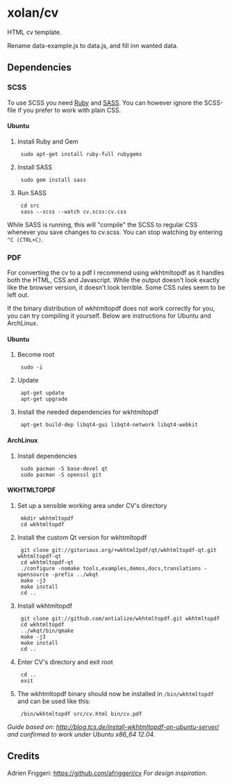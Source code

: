 # xolan/cv

HTML cv template.

Rename data-example.js to data.js, and fill inn wanted data.

## Dependencies

### SCSS

To use SCSS you need [Ruby](http://rubyinstaller.org/) and [SASS](http://sass-lang.com/). You can however ignore the SCSS-file if you prefer to work with plain CSS.

#### Ubuntu

1. Install Ruby and Gem

        sudo apt-get install ruby-full rubygems

2. Install SASS

        sudo gem install sass

3. Run SASS

        cd src
        sass --scss --watch cv.scss:cv.css

While SASS is running, this will "compile" the SCSS to regular CSS whenever you save changes to cv.scss. You can stop watching by entering `^C (CTRL+C)`.

### PDF

For converting the cv to a pdf I recommend using wkhtmltopdf as it handles both the HTML, CSS and Javascript. While the output doesn't look exactly like the browser version, it doesn't look terrible. Some CSS rules seem to be left out.

If the binary distribution of wkhtmltopdf does not work correctly for you, you can try compiling it yourself. Below are instructions for Ubuntu and ArchLinux.

#### Ubuntu

1. Become root

        sudo -i

2. Update

        apt-get update
        apt-get upgrade

3. Install the needed dependencies for wkhtmltopdf

        apt-get build-dep libqt4-gui libqt4-network libqt4-webkit

#### ArchLinux

1. Install dependencies

        sudo pacman -S base-devel qt
        sudo pacman -S openssl git

#### WKHTMLTOPDF

1. Set up a sensible working area under CV's directory

        mkdir wkhtmltopdf
        cd wkhtmltopdf

2. Install the custom Qt version for wkhtmltopdf

        git clone git://gitorious.org/+wkhtml2pdf/qt/wkhtmltopdf-qt.git wkhtmltopdf-qt
        cd wkhtmltopdf-qt
        ./configure -nomake tools,examples,demos,docs,translations -opensource -prefix ../wkqt
        make -j3
        make install
        cd ..

3. Install wkhtmltopdf

        git clone git://github.com/antialize/wkhtmltopdf.git wkhtmltopdf
        cd wkhtmltopdf
        ../wkqt/bin/qmake
        make -j3
        make install
        cd ..

4. Enter CV's directory and exit root

        cd ..
        exit

5. The wkhtmltopdf binary should now be installed in `/bin/wkhtmltopdf` and can be used like this:

        /bin/wkhtmltopdf src/cv.html bin/cv.pdf

_Guide based on: http://blog.tcs.de/install-wkhtmltopdf-on-ubuntu-server/ and confirmed to work under Ubuntu x86_64 12.04._

## Credits

Adrien Friggeri: https://github.com/afriggeri/cv _For design inspiration._